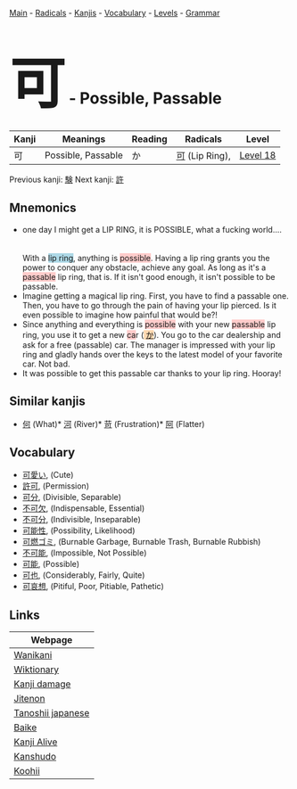 <style> bigfont {font-size: 100px}</style>
[Main](../README.md) -
[Radicals](../radicals.md) -
[Kanjis](../kanjis.md) -
[Vocabulary](../vocabulary.md) -
[Levels](../levels.md) -
[Grammar](../grammar.md)
# <bigfont> 可</bigfont> - Possible, Passable 

| Kanji | Meanings | Reading | Radicals | Level |
| --- | --- | --- | --- | --- |
| 可 | Possible, Passable | か | [可](../radicals/可.md) (Lip Ring),  | [Level 18](../levels/wk_level18.md) |

Previous kanji: [験](験.md) Next kanji: [許](許.md) 

## Mnemonics
 * one day I might get a LIP RING, it is POSSIBLE, what a fucking world....<br><br><br>With a <span style="background-color:#ADD8E6"> lip ring</span>, anything is <span style="background-color:#ffcccb"> possible</span>. Having a lip ring grants you the power to conquer any obstacle, achieve any goal. As long as it's a <span style="background-color:#ffcccb"> passable</span> lip ring, that is. If it isn't good enough, it isn't possible to be passable.
* Imagine getting a magical lip ring. First, you have to find a passable one. Then, you have to go through the pain of having your lip pierced. Is it even possible to imagine how painful that would be?!
* Since anything and everything is <span style="background-color:#ffcccb"> possible</span> with your new <span style="background-color:#ffcccb"> passable</span> lip ring, you use it to get a new <span style="background-color:#ffcccb"> ca</span>r (<span style="background-color:#fed8b1"> [か](https://jisho.org/search/か)</span>). You go to the car dealership and ask for a free (passable) car. The manager is impressed with your lip ring and gladly hands over the keys to the latest model of your favorite car. Not bad.
* It was possible to get this passable car thanks to your lip ring. Hooray!


## Similar kanjis
 * [何](何.md) (What)* [河](河.md) (River)* [苛](苛.md) (Frustration)* [阿](阿.md) (Flatter)


## Vocabulary
 * [可愛い](../vocabulary/可.md), (Cute)
* [許可](../vocabulary/可.md), (Permission)
* [可分](../vocabulary/可.md), (Divisible, Separable)
* [不可欠](../vocabulary/可.md), (Indispensable, Essential)
* [不可分](../vocabulary/可.md), (Indivisible, Inseparable)
* [可能性](../vocabulary/可.md), (Possibility, Likelihood)
* [可燃ゴミ](../vocabulary/可.md), (Burnable Garbage, Burnable Trash, Burnable Rubbish)
* [不可能](../vocabulary/可.md), (Impossible, Not Possible)
* [可能](../vocabulary/可.md), (Possible)
* [可也](../vocabulary/可.md), (Considerably, Fairly, Quite)
* [可哀想](../vocabulary/可.md), (Pitiful, Poor, Pitiable, Pathetic)



## Links 

| Webpage |
| --- |
| [Wanikani          ](https://www.wanikani.com/kanji/可) |
| [Wiktionary        ](https://en.wiktionary.org/wiki/可) |
| [Kanji damage      ](http://www.kanjidamage.com/kanji/search?utf8=✓&q=可) |
| [Jitenon           ](https://jitenon.com/kanji/可) |
| [Tanoshii japanese ](https://www.tanoshiijapanese.com/dictionary/kanji.cfm?k=可) |
| [Baike             ](https://baike.baidu.com/item/可) |
| [Kanji Alive       ](https://app.kanjialive.com/可) |
| [Kanshudo          ](https://www.kanshudo.com/searchmn?q=可) |
| [Koohii            ](https://kanji.koohii.com/study/kanji/可) |
